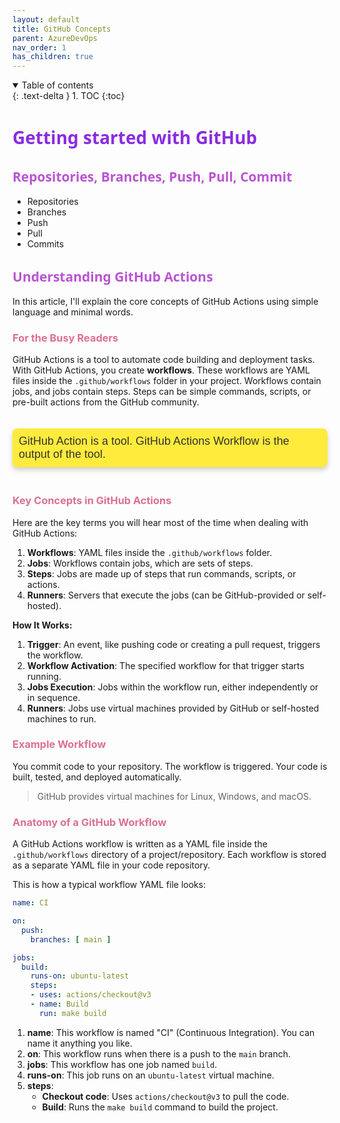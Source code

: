 ```yaml
---
layout: default
title: GitHub Concepts
parent: AzureDevOps
nav_order: 1
has_children: true
---
```


<details open markdown="block">
  <summary>
    Table of contents
  </summary>
  {: .text-delta }
1. TOC
{:toc}
</details>

# <span style="color: blueviolet;Font-family: Segoe UI, sans-serif;">Getting started with GitHub</span>

## <span style="color: MediumOrchid;Font-family: Segoe UI, sans-serif;">Repositories, Branches, Push, Pull, Commit</span>
   - Repositories
   - Branches
   - Push
   - Pull
   - Commits

## <span style="color: MediumOrchid;Font-family: Segoe UI, sans-serif;">Understanding GitHub Actions</span>

In this article, I'll explain the core concepts of GitHub Actions using simple language and minimal words.

### <span style="color: PaleVioletRed ">For the Busy Readers</span>

GitHub Actions is a tool to automate code building and deployment tasks. With GitHub Actions, you create **workflows**. These workflows are YAML files inside the `.github/workflows` folder in your project. Workflows contain jobs, and jobs contain steps. Steps can be simple commands, scripts, or pre-built actions from the GitHub community.

<p style="
    margin: 20px 0;
    font-size: 18px;
    color: #333;
    font-family: 'Comic Sans MS', cursive, sans-serif;
    background-color: #ffeb3b; /* Light yellow background */
    padding: 10px;
    border-radius: 8px; /* Rounded corners */
    box-shadow: 0px 4px 8px rgba(0, 0, 0, 0.2); /* Shadow for depth */
    display: inline-block; /* Shrink to fit content */
">
   GitHub Action is a tool. GitHub Actions Workflow is the output of the tool.
</p>


### <span style="color: PaleVioletRed ">Key Concepts in GitHub Actions</span>

Here are the key terms you will hear most of the time when dealing with GitHub Actions:

1. **Workflows**: YAML files inside the `.github/workflows` folder.
2. **Jobs**: Workflows contain jobs, which are sets of steps.
3. **Steps**: Jobs are made up of steps that run commands, scripts, or actions.
4. **Runners**: Servers that execute the jobs (can be GitHub-provided or self-hosted).

**How It Works:**
1. **Trigger**: An event, like pushing code or creating a pull request, triggers the workflow.
2. **Workflow Activation**: The specified workflow for that trigger starts running.
3. **Jobs Execution**: Jobs within the workflow run, either independently or in sequence.
4. **Runners**: Jobs use virtual machines provided by GitHub or self-hosted machines to run.

### <span style="color: PaleVioletRed">Example Workflow</span>
You commit code to your repository. The workflow is triggered. Your code is built, tested, and deployed automatically.

> GitHub provides virtual machines for Linux, Windows, and macOS.

### <span style="color: PaleVioletRed">Anatomy of a GitHub Workflow</span>

A GitHub Actions workflow is written as a YAML file inside the `.github/workflows` directory of a project/repository. Each workflow is stored as a separate YAML file in your code repository.

This is how a typical workflow YAML file looks:

```yaml
name: CI

on:
  push:
    branches: [ main ]

jobs:
  build:
    runs-on: ubuntu-latest
    steps:
    - uses: actions/checkout@v3
    - name: Build
      run: make build
```

1. **name**: This workflow is named "CI" (Continuous Integration). You can name it anything you like.
2. **on**: This workflow runs when there is a push to the `main` branch.
3. **jobs**: This workflow has one job named `build`.
4. **runs-on**: This job runs on an `ubuntu-latest` virtual machine.
5. **steps**: 
    - **Checkout code**: Uses `actions/checkout@v3` to pull the code.
    - **Build**: Runs the `make build` command to build the project.
